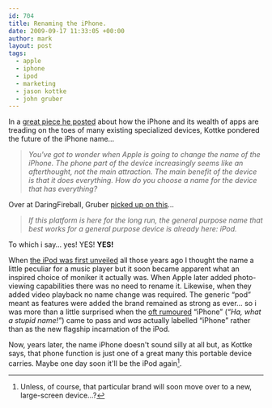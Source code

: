 ```yaml
---
id: 704
title: Renaming the iPhone.
date: 2009-09-17 11:33:05 +00:00
author: mark
layout: post
tags:
  - apple
  - iphone
  - ipod
  - marketing
  - jason kottke
  - john gruber
---
```

In a [great piece he posted](http://kottke.org/09/09/your-company-theres-an-app-for-that) about how the iPhone and its wealth of apps are treading on the toes of many existing specialized devices, Kottke pondered the future of the iPhone name&#8230;

> _You've got to wonder when Apple is going to change the name of the iPhone. The phone part of the device increasingly seems like an afterthought, not the main attraction. The main benefit of the device is that it does everything. How do you choose a name for the device that has everything?_

Over at DaringFireball, Gruber [picked up on this](http://daringfireball.net/linked/2009/09/16/kottke-iphone)&#8230;

> _If this platform is here for the long run, the general purpose name that best works for a general purpose device is already here: iPod._

To which i say&#8230; yes! YES! **YES!**

When [the iPod was first unveiled](http://www.apple.com/pr/library/2001/oct/23ipod.html) all those years ago I thought the name a little peculiar for a music player but it soon became apparent what an inspired choice of moniker it actually was. When Apple later added photo-viewing capabilities there was no need to rename it. Likewise, when they added video playback no name change was required. The generic &#8220;pod&#8221; meant as features were added the brand remained as strong as ever&#8230; so i was more than a little surprised when the [oft rumoured](http://www.macrumors.com/2006/03/19/more-apple-iphone-evidence-4th-quarter-2006/) &#8220;iPhone&#8221; (_&#8220;Ha, what a stupid name!&#8221;_) came to pass and _was_ actually labelled &#8220;iPhone&#8221; rather than as the new flagship incarnation of the iPod.

Now, years later, the name iPhone doesn't sound silly at all but, as Kottke says, that phone function is just one of a great many this portable device carries. Maybe one day soon it'll be the iPod again[^fn-theories].

[^fn-theories]: Unless, of course, that particular brand will soon move over to a new, large-screen device&#8230;?
